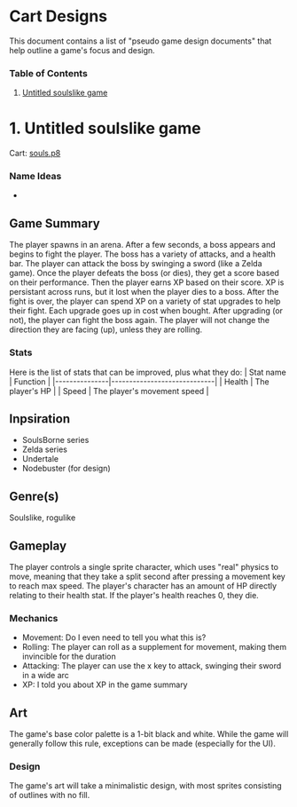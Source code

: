 # Cart Designs
This document contains a list of "pseudo game design documents" that help
outline a game's focus and design.

### Table of Contents
1. [Untitled soulslike game](#1.-Untitled-soulslike-game)

# 1. Untitled soulslike game
Cart: [souls.p8](souls.p8)

### Name Ideas
- 

## Game Summary
The player spawns in an arena. After a few seconds, a boss appears and
begins to fight the player. The boss has a variety of attacks, and a
health bar. The player can attack the boss by swinging a sword (like a
Zelda game). Once the player defeats the boss (or dies), they get a
score based on their performance. Then the player earns XP based on
their score. XP is persistant across runs, but it lost when the player
dies to a boss. After the fight is over, the player can spend XP on a
variety of stat upgrades to help their fight. Each upgrade goes up in
cost when bought. After upgrading (or not), the player can fight the
boss again. The player will not change the direction they are facing
(up), unless they are rolling.

### Stats
Here is the list of stats that can be improved, plus what they do:
| Stat name     | Function                    |
|---------------|-----------------------------|
| Health        | The player's HP             |
| Speed         | The player's movement speed |

## Inpsiration
- SoulsBorne series
- Zelda series
- Undertale
- Nodebuster (for design)

## Genre(s)
Soulslike, rogulike

## Gameplay
The player controls a single sprite character, which uses "real"
physics to move, meaning that they take a split second after pressing
a movement key to reach max speed. The player's character has an 
amount of HP directly relating to their health stat. If the player's
health reaches 0, they die.

### Mechanics
- Movement: Do I even need to tell you what this is?
- Rolling: The player can roll as a supplement for movement, making
		   them invincible for the duration
- Attacking: The player can use the x key to attack, swinging their
			 sword in a wide arc
- XP: I told you about XP in the game summary

## Art
The game's base color palette is a 1-bit black and white. While
the game will generally follow this rule, exceptions can be made
(especially for the UI).

### Design
The game's art will take a minimalistic design, with most sprites 
consisting of outlines with no fill.
